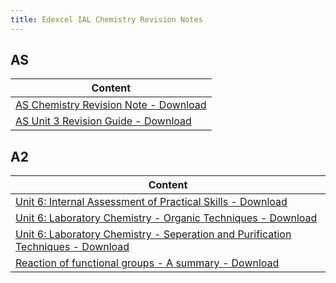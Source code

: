 ```yaml
---
title: Edexcel IAL Chemistry Revision Notes
---
```


## AS

| Content                                                                                                           |
| ----------------------------------------------------------------------------------------------------------------- |
| [AS Chemistry Revision Note - Download](https://www.dropbox.com/s/3zxwmj6n05nwuz1/IAL_AS_Chemistry_SN_4.pdf?dl=1) |
| [AS Unit 3 Revision Guide - Download](https://www.dropbox.com/s/kva5xngbc0q2lip/che%201.pdf?dl=1)                 |

## A2

| Content                                                                                                                                                                                                                 |
| ----------------------------------------------------------------------------------------------------------------------------------------------------------------------------------------------------------------------- |
| [Unit 6: Internal Assessment of Practical Skills - Download](https://www.dropbox.com/s/d6zkcd6l9od4727/Unit%206%20Internal%20Assessment%20of%20practical%20skills.pdf?dl=1)                                             |
| [Unit 6: Laboratory Chemistry - Organic Techniques - Download](https://www.dropbox.com/s/j8y0aeszyykcbvb/Unit%206%20Laboratory%20Chemistry%20Organic%20Techniques.pdf?dl=1)                                             |
| [Unit 6: Laboratory Chemistry - Seperation and Purification Techniques - Download](https://www.dropbox.com/s/1km517cnviuwfgu/Unit%206%20Laboratory%20Chemistry%20Seperation%20and%20Purification%20Techniques.PDF?dl=1) |
| [Reaction of functional groups - A summary - Download](https://www.dropbox.com/s/whgy32789gnrjhv/Unit%206%20Reaction%20of%20functional%20groups%20-%20A%20summary.pdf?dl=1)                                             |

